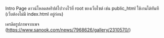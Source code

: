 Intro Page
ดาวน์โหลดสคริปต์ไปวางไว้ที่ root ของเว็บไซต์ เช่น public_html ใช้งานได้ทันที (เว็บต้องไม่มี index.html อยู่ก่อน)

เครดิตรูปภาพจากเพจ (https://www.sanook.com/news/7968626/gallery/2310570/)
